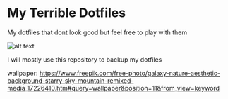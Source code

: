 # My Terrible Dotfiles
My dotfiles that dont look good but feel free to play with them


![alt text](https://i.imgur.com/7W2rTkW.jpg)

I will mostly use this repository to backup my dotfiles


wallpaper: https://www.freepik.com/free-photo/galaxy-nature-aesthetic-background-starry-sky-mountain-remixed-media_17226410.htm#query=wallpaper&position=11&from_view=keyword

